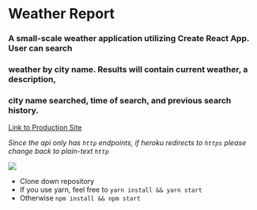 # Weather Report

### A small-scale weather application utilizing Create React App.  User can search
### weather by city name.  Results will contain current weather, a description,
### city name searched, time of search, and previous search history.

[Link to Production Site](http://weather-reporto.herokuapp.com/)


*Since the api only has `http` endpoints, if heroku redirects to `https` please change back to plain-text `http`*

![](http://i.imgur.com/lFgQPlJ.png)

* Clone down repository
* If you use yarn, feel free to `yarn install && yarn start`
* Otherwise `npm install && npm start`

